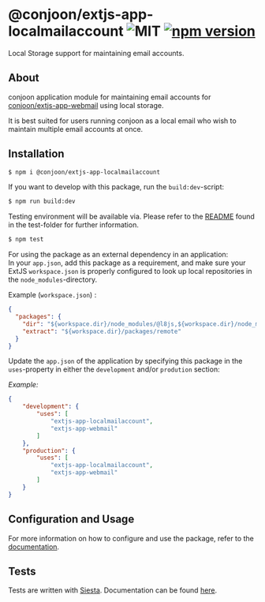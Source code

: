 # @conjoon/extjs-app-localmailaccount ![MIT](https://img.shields.io/npm/l/@conjoon/extjs-app-localmailaccount) [![npm version](https://badge.fury.io/js/@conjoon%2Fextjs-app-localmailaccount.svg)](https://badge.fury.io/js/@conjoon%2Fextjs-app-localmailaccount)

Local Storage support for maintaining email accounts.

## About 
conjoon application module for maintaining email accounts for [conjoon/extjs-app-webmail](https:://github.com/conjoon/extjs-app-webmail) using local storage.

It is best suited for users running conjoon as a local email who wish to maintain multiple email accounts at once.


## Installation
```bash
$ npm i @conjoon/extjs-app-localmailaccount
```

If you want to develop with this package, run the `build:dev`-script:
```bash
$ npm run build:dev
```
Testing environment will be available via. Please refer to the [README](./tests/README.md) found in the test-folder
for further information.

```bash
$ npm test
```

For using the package as an external dependency in an application:
<br>
In your `app.json`, add this package as a requirement, and make sure your ExtJS `workspace.json`
is properly configured to look up local repositories in the `node_modules`-directory.

Example (`workspace.json`) :
```json 
{
  "packages": {
    "dir": "${workspace.dir}/node_modules/@l8js,${workspace.dir}/node_modules/@conjoon,${workspace.dir}/node_modules/@coon-js,${workspace.dir}/packages/local,${workspace.dir}/packages,${workspace.dir}/node_modules/@sencha/ext-${toolkit.name},${workspace.dir}/node_modules/@sencha/ext-${toolkit.name}-treegrid,${workspace.dir}/node_modules/@sencha/ext-${toolkit.name}-theme-base,${workspace.dir}/node_modules/@sencha/ext-${toolkit.name}-theme-ios,${workspace.dir}/node_modules/@sencha/ext-${toolkit.name}-theme-material,${workspace.dir}/node_modules/@sencha/ext-${toolkit.name}-theme-aria,${workspace.dir}/node_modules/@sencha/ext-${toolkit.name}-theme-neutral,${workspace.dir}/node_modules/@sencha/ext-${toolkit.name}-theme-classic,${workspace.dir}/node_modules/@sencha/ext-${toolkit.name}-theme-gray,${workspace.dir}/node_modules/@sencha/ext-${toolkit.name}-theme-crisp,${workspace.dir}/node_modules/@sencha/ext-${toolkit.name}-theme-crisp-touch,${workspace.dir}/node_modules/@sencha/ext-${toolkit.name}-theme-neptune,${workspace.dir}/node_modules/@sencha/ext-${toolkit.name}-theme-neptune-touch,${workspace.dir}/node_modules/@sencha/ext-${toolkit.name}-theme-triton,${workspace.dir}/node_modules/@sencha/ext-${toolkit.name}-theme-graphite,${workspace.dir}/node_modules/@sencha/ext-${toolkit.name}-theme-material,${workspace.dir}/node_modules/@sencha/ext-calendar,${workspace.dir}/node_modules/@sencha/ext-charts,${workspace.dir}/node_modules/@sencha/ext-d3,${workspace.dir}/node_modules/@sencha/ext-exporter,${workspace.dir}/node_modules/@sencha/ext-pivot,${workspace.dir}/node_modules/@sencha/ext-pivot-d3,${workspace.dir}/node_modules/@sencha/ext-ux,${workspace.dir}/node_modules/@sencha/ext-font-ios",
    "extract": "${workspace.dir}/packages/remote"
  }
}
```

Update the `app.json` of the application by specifying this package in the `uses`-property in
either the `development` and/or `prodution` section:

*Example:*
```json
{
    "development": {
        "uses": [
            "extjs-app-localmailaccount",
            "extjs-app-webmail"
        ]
    },
    "production": {
        "uses": [
            "extjs-app-localmailaccount",
            "extjs-app-webmail"
        ]
    }
}
```

## Configuration and Usage
For more information on how to configure and use the package, refer to the [documentation](./docs/README.md).

## Tests
Tests are written with [Siesta](https://bryntum.com/siesta). Documentation can be found [here](./tests/README.md).
